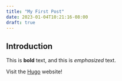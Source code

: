 ```yaml
---
title: "My First Post"
date: 2023-01-04T10:21:16-08:00
draft: true
---
```

## Introduction

This is **bold** text, and this is *emphasized* text.

Visit the [Hugo](https://gohugo.io) website!